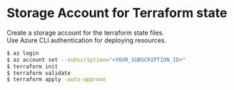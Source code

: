 # Storage Account for Terraform state

Create a storage account for the terraform state files.  
Use Azure CLI authentication for deploying resources. 

```bash
$ az login
$ az account set --subscription="<YOUR_SUBSCRIPTION_ID>"
$ terraform init
$ terraform validate
$ terraform apply -auto-approve
```

